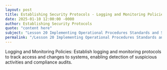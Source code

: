 ```yaml
---
layout: post
title: Establishing Security Protocols - Logging and Monitoring Policies
date: 2025-01-10 12:00:00 -0000
author: Establishing Security Protocols
quote: "content here"
subject: "Lesson 20 Implementing Operational Procedures Standards and Specifications"
permalink: "/Lesson 20 Implementing Operational Procedures Standards and Specifications/Establishing Security Protocols/Establishing Security Protocols - Logging and Monitoring Policies"
---
```


Logging and Monitoring Policies: Establish logging and monitoring protocols to track access and changes to systems, enabling detection of suspicious activities and compliance audits.
